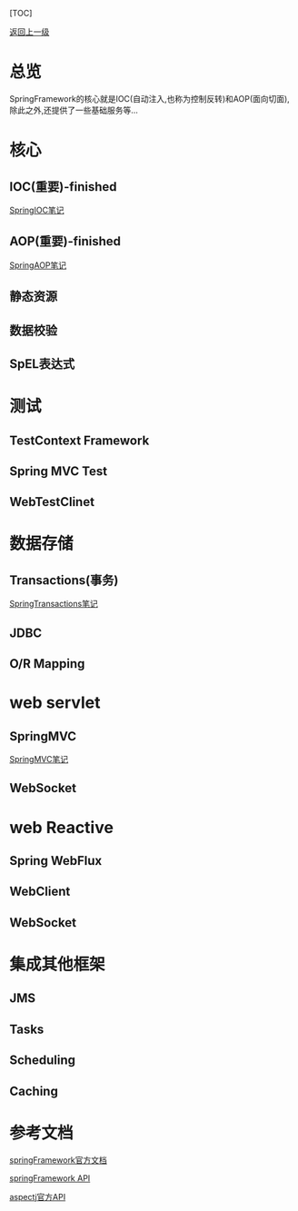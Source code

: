 [TOC]

[返回上一级](D:\note\Java\Spring\Spring.md)

# 总览

SpringFramework的核心就是IOC(自动注入,也称为控制反转)和AOP(面向切面),除此之外,还提供了一些基础服务等...

# 核心

## IOC(重要)-finished

[SpringIOC笔记](D:\note\Java\Spring\SpringFramework\SpringIOC.md)

## AOP(重要)-finished

[SpringAOP笔记](D:\note\Java\Spring\SpringFramework\SpringAOP.md)

## 静态资源

## 数据校验

## SpEL表达式

# 测试

## TestContext Framework

## Spring MVC Test

## WebTestClinet

# 数据存储

## Transactions(事务)

[SpringTransactions笔记](D:\note\Java\Spring\SpringFramework\SpringTransactions.md)



## JDBC

## O/R Mapping

# web servlet

## SpringMVC

[SpringMVC笔记](D:\note\Java\Spring\SpringFramework\SpringMVC.md)

## WebSocket

# web Reactive

## Spring WebFlux

## WebClient

## WebSocket

# 集成其他框架

## JMS

## Tasks

## Scheduling

## Caching

# 参考文档

[springFramework官方文档](https://docs.spring.io/spring/docs/5.2.0.RELEASE/spring-framework-reference/)

[springFramework API](https://docs.spring.io/spring/docs/5.2.0.RELEASE/javadoc-api/)

[aspectj官方API](https://www.eclipse.org/aspectj/doc/released/runtime-api/index.html)